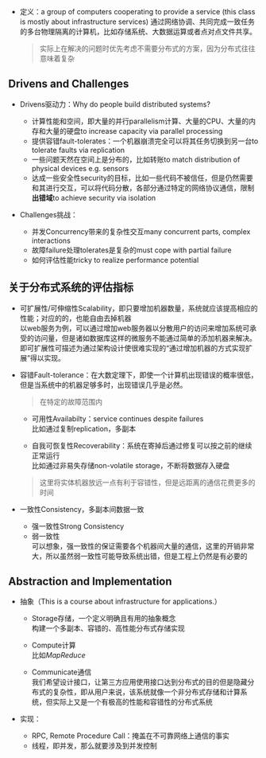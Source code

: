 + 定义：a group of computers cooperating to provide a service (this class is mostly about infrastructure services) 通过网络协调、共同完成一致任务的多台物理隔离的计算机，比如存储系统、大数据运算或者点对点文件共享。
	>实际上在解决的问题时优先考虑不需要分布式的方案，因为分布式往往意味着复杂

## Drivens and Challenges

+ Drivens驱动力：Why do people build distributed systems?
	+ 计算性能和空间，即大量的并行parallelism计算、大量的CPU、大量的内存和大量的硬盘to increase capacity via parallel processing
	+ 提供容错fault-tolerates：一个机器崩溃完全可以将其任务切换到另一台to tolerate faults via replication
	+ 一些问题天然在空间上是分布的，比如转账to match distribution of physical devices e.g. sensors
	+ 达成一些安全性security的目标，比如一些代码不被信任，但是仍然需要和其进行交互，可以将代码分散，各部分通过特定的网络协议通信，限制**出错域**to achieve security via isolation

+ Challenges挑战：
	+ 并发Concurrency带来的复杂性交互many concurrent parts, complex interactions
	+ 故障failure处理tolerates是复杂的must cope with partial failure
	+ 如何评估性能tricky to realize performance potential

## 关于分布式系统的评估指标

+ 可扩展性/可伸缩性Scalability，即只要增加机器数量，系统就应该提高相应的性能；对应的的，也能自由去掉机器  
	以web服务为例，可以通过增加web服务器以分散用户的访问来增加系统可承受的访问量，但是诸如数据库这样的微服务不能通过简单的添加机器来解决。即可扩展性可描述为通过架构设计使很难实现的“通过增加机器的方式实现扩展”得以实现。

+ 容错Fault-tolerance：在大数定理下，即使一个计算机出现错误的概率很低，但是当系统中的机器足够多时，出现错误几乎是必然。
	>在特定的故障范围内

	+ 可用性Availabilty：service continues despite failures  
		比如通过复制replication，多副本

	+ 自我可恢复性Recoverability：系统在寄掉后通过修复可以按之前的继续正常运行  
		比如通过非易失存储non-volatile storage，不断将数据存入硬盘

	>这里将实体机器放远一点有利于容错性，但是远距离的通信花费更多的时间
 
+ 一致性Consistency，多副本间数据一致
	+ 强一致性Strong Consistency
	+ 弱一致性  
		可以想象，强一致性的保证需要各个机器间大量的通信，这里的开销非常大，所以虽然弱一致性可能导致系统出错，但是工程上仍然是有必要的

## Abstraction and Implementation

+ 抽象（This is a course about infrastructure for applications.）
	+ Storage存储，一个定义明确且有用的抽象概念  
		构建一个多副本、容错的、高性能分布式存储实现

	+ Compute计算  
		比如*MapReduce*

	+ Communicate通信  
		我们希望设计接口，让第三方应用使用接口达到分布式的目的但是隐藏分布式的复杂性，即从用户来说，该系统就像一个非分布式存储和计算系统，但实际上又是一个有极高的性能和容错性的分布式系统

+ 实现：
	+ RPC, Remote Procedure Call：掩盖在不可靠网络上通信的事实
	+ 线程，即并发，那么就要涉及到并发控制
